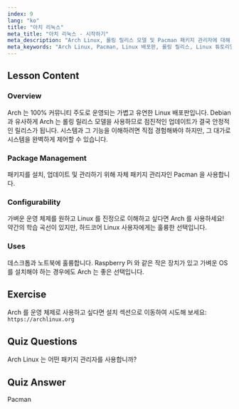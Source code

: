 ```yaml
---
index: 9
lang: "ko"
title: "아치 리눅스"
meta_title: "아치 리눅스 - 시작하기"
meta_description: "Arch Linux, 롤링 릴리스 모델 및 Pacman 패키지 관리자에 대해 알아보세요. Arch 가 초보자와 제어를 원하는 고급 사용자에게 왜 훌륭한지 이해하세요."
meta_keywords: "Arch Linux, Pacman, Linux 배포판, 롤링 릴리스, Linux 튜토리얼, 초보자 가이드, 경량 OS"
---
```


## Lesson Content

### Overview

Arch 는 100% 커뮤니티 주도로 운영되는 가볍고 유연한 Linux 배포판입니다. Debian 과 유사하게 Arch 는 롤링 릴리스 모델을 사용하므로 점진적인 업데이트가 결국 안정적인 릴리스가 됩니다. 시스템과 그 기능을 이해하려면 직접 경험해봐야 하지만, 그 대가로 시스템을 완벽하게 제어할 수 있습니다.

### Package Management

패키지를 설치, 업데이트 및 관리하기 위해 자체 패키지 관리자인 Pacman 을 사용합니다.

### Configurability

가벼운 운영 체제를 원하고 Linux 를 진정으로 이해하고 싶다면 Arch 를 사용하세요! 약간의 학습 곡선이 있지만, 하드코어 Linux 사용자에게는 훌륭한 선택입니다.

### Uses

데스크톱과 노트북에 훌륭합니다. Raspberry Pi 와 같은 작은 장치가 있고 가벼운 OS 를 설치해야 하는 경우에도 Arch 는 좋은 선택입니다.

## Exercise

Arch 를 운영 체제로 사용하고 싶다면 설치 섹션으로 이동하여 시도해 보세요: `https://archlinux.org`

## Quiz Questions

Arch Linux 는 어떤 패키지 관리자를 사용합니까?

## Quiz Answer

Pacman
